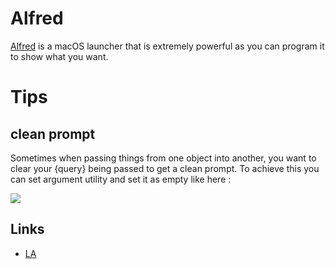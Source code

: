 
# Alfred

[Alfred][1] is a macOS launcher that is extremely powerful as you can program it to show what you want.


# Tips

## clean prompt

Sometimes when passing things from one object into another, you want to clear your {query} being passed to get a clean prompt. To achieve this you can set argument utility and set it as empty like here : 

![][image-1]


## Links

- [LA][2]



[1]:	https://www.alfredapp.com/
[2]:	https://learn-anything.xyz/software/tooling/productivity/alfred

[image-1]:	https://i.imgur.com/seduWW7.png